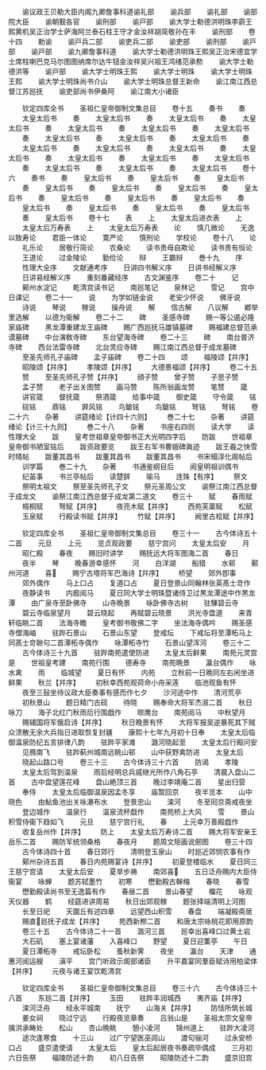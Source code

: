 <!-- { "loadSidebar": true } -->
　　谕议政王贝勒大臣内阁九卿詹事科道谕礼部
　　谕兵部
　　谕礼部
　　谕部院大臣
　　谕朝觐各官
　　谕刑部
　　谕戸部
　　谕大学士勒德洪明珠李霨王熙黄机吴正治学士萨海阿兰泰石柱王守才金汝祥胡简敬孙在丰
　　谕刑部
　　卷十四
　　勅谕
　　谕戸兵二部
　　谕吏兵二部
　　谕吏部
　　谕刑部
　　谕戸部
　　谕戸部
　　谕九卿詹事科道
　　谕大学士勒德洪明珠王熙吴正治宋德宜学士席柱喇巴克马尔图图纳席尔达牛钮金汝祥吴兴祖王鸿绪范承勲
　　谕大学士勒德洪等
　　谕戸部
　　谕大学士明珠王熙
　　谕大学士明珠
　　谕大学士明珠王熙
　　谕大学士明珠尚书介山
　　谕大学士明珠总督王新命
　　谕江南江西总督江苏廵抚
　　谕吏部尚书伊桑阿
　　谕江南大小诸臣






　　钦定四库全书
　　圣祖仁皇帝御制文集总目
　　卷十五
　　奏书
　　奏
　　太皇太后书
　　奏
　　太皇太后书
　　奏
　　太皇太后书
　　奏
　　太皇太后书
　　奏
　　太皇太后书
　　奏
　　太皇太后书
　　奏
　　太皇太后书
　　奏
　　太皇太后书
　　奏
　　太皇太后书
　　奏
　　太皇太后书
　　奏
　　太皇太后书
　　奏
　　太皇太后书
　　奏
　　太皇太后书
　　奏
　　太皇太后书
　　奏
　　太皇太后书
　　奏
　　太皇太后书
　　奏
　　太皇太后书
　　奏
　　太皇太后书
　　奏
　　太皇太后书
　　奏
　　太皇太后书
　　卷十六
　　奏书
　　奏
　　皇太后书
　　奏
　　皇太后书
　　奏
　　皇太后书
　　奏
　　皇太后书
　　奏
　　皇太后书
　　奏
　　皇太后书
　　奏
　　皇太后书
　　奏
　　皇太后书
　　奏
　　皇太后书
　　奏
　　皇太后书
　　奏
　　皇太后书
　　奏
　　皇太后书
　　奏
　　皇太后书
　　奏
　　皇太后书
　　奏
　　皇太后书
　　卷十七
　　表
　　上
　　太皇太后进衣表
　　上
　　太皇太后万寿表
　　上
　　太皇太后万寿表
　　论
　　慎几微论
　　无逸以致寿论
　　君臣一体论
　　寛严论
　　慎刑论
　　学校论
　　卷十八
　　论
　　礼乐论
　　居敬行简论
　　农桑论
　　读书贵毋自欺论
　　读书贵有恒论
　　王道论
　　过金陵论
　　勤俭论
　　辩
　　王霸辩
　　巻十九
　　序
　　性理大全序
　　文献通考序
　　日讲四书解义序
　　日讲书经解义序
　　日讲易经解义序
　　重刻番藏经序
　　古文渊鉴序
　　卷二十
　　记
　　鄚州水淀记
　　乾清宫读书记
　　南廵笔记
　　泉林记
　　雪记
　　宫中日课记
　　卷二十一
　　说
　　为学如链金说
　　老安少怀说
　　佛牙说
　　诗说
　　琴说
　　稼说
　　操舟说
　　解
　　信古解
　　八议解
　　鄕举里选解
　　以德为衞解
　　卷二十二
　　碑
　　圣感寺碑
　　赐一等公遏必隆家庙碑
　　黑龙潭重建龙王庙碑
　　赐广西廵抚马雄镇墓碑
　　赐福建总督范承谟墓碑
　　中台演敎寺碑
　　东台望海寺碑
　　卷二十三
　　碑
　　南台普济寺碑
　　西台法雷寺碑
　　北台灵应寺碑
　　赐江南江西总督于成龙墓碑
　　至圣先师孔子庙碑
　　孟子庙碑
　　卷二十四
　　颂
　　福陵颂【幷序】
　　昭陵颂【幷序】
　　孝陵颂【幷序】
　　大德景福颂【幷序】
　　卷二十五
　　赞
　　至圣先师孔子赞【幷序】
　　顔子赞
　　曾子赞
　　子思子赞
　　孟子赞
　　老子出关图赞
　　画马赞
　　陈所翁画龙赞
　　笔赞
　　箴
　　讲官箴
　　督抚箴
　　祭酒箴
　　给事中箴
　　御史箴
　　守令箴
　　铭
　　砚铭
　　鼎铭
　　屛风铭
　　鸟鎗铭
　　鸟鎗铭
　　弩铭
　　弩铭
　　卷二十六
　　杂著
　　讲筵绪论【计四十六则】
　　巻二十七
　　杂著
　　讲筵绪论【计三十九则】
　　巻二十八
　　杂著
　　书座右四则
　　读大学
　　读性理大全
　　跋
　　皇考世祖章皇帝御书正大光明四字后
　　防跋
　　世祖章皇帝御书陋室铭后
　　跋资政要览
　　跋王右军书曹娥碑眞迹
　　跋王羲之快雪时晴帖
　　跋董其昌书
　　跋董其昌书
　　跋董其昌书
　　书宋榻淳化阁帖后
　　训学篇
　　巻二十九
　　杂著
　　书通鉴纲目后
　　阅皇明祖训偶书
　　纪苖事
　　书兰亭帖后
　　读楚辞
　　喻马
　　连珠【有序】
　　祭文
　　祭明太祖文
　　祭至圣先师孔子文
　　祭元圣周公文
　　谕祭江南江西总督于成龙文
　　谕祭江南江西总督于成龙第二道文
　　卷三十
　　赋
　　春雨赋
　　梧桐赋
　　弩赋【并序】
　　夜亮木赋【并序】
　　西苑芙蕖赋
　　松赋
　　玉泉赋
　　行殿读书赋【并序】
　　竹赋【并序】
　　阙里古桧赋【并序】







　　钦定四库全书
　　圣祖仁皇帝御制文集总目
　　卷三十一
　　古今体诗五十二首
　　元旦
　　上元
　　览贞观政要
　　慈宁宫问
　　太皇太后安
　　月
　　昭仁殿
　　春夜
　　赐旧时讲学
　　赐抚远大将军图海二首
　　春日
　　夜半
　　琴
　　晚春游幸感怀
　　河
　　白洋湖
　　船猎
　　水邨
　　鄚州河道
　　喜
　　赐宁古塔将军巴海诗【幷序】
　　桥望
　　郊外卽事
　　郊外偶作
　　马上口占
　　复道口占
　　夏日登景山同翰林张英髙士竒作
　　夜静读书
　　内廏阅马
　　夏日同大学士明珠暨诸侍卫过黒龙潭途中作黒龙潭
　　由广泉寺至卧佛寺
　　山寺晩景
　　咏卧佛寺古树
　　驻驆碧云寺
　　碧云寺临泉望月
　　碧云晓起
　　再赋碧云晓景
　　洪光寺盘道
　　来青轩临眺二首
　　法海寺瞻
　　皇考御书敬佛二字
　　坐法海寺偶吟
　　赐圣感寺僧海岫
　　驻跸石景山
　　石景山东望
　　登戒坛
　　下戒坛将至潭柘马上同髙士竒聮句二首潭柘寺偶作
　　咏潭柘寺竹
　　石景山望浑河
　　卷三十二
　　古今体诗三十九首
　　驻跸南苑遣使防进
　　太皇太后鲜果
　　南苑元灵宫是
　　世祖皇考建
　　南苑行围
　　德寿寺
　　南苑晩景
　　瀛台偶作
　　咏水禽
　　雨
　　临城望
　　夏日有怀
　　内苑
　　立秋前一日晩同左右闲坐进鲜果
　　秋兰【幷序】
　　初秋幸西苑观荷命小舟采莲
　　临池观鱼有怀
　　夜至三鼔坐待议政大臣奏事有感而作七夕
　　沙河途中作
　　清河荒亭
　　初秋景山
　　题日精门古砚
　　待晓
　　赐奉命大将军杰淑二首
　　秋日咏刀
　　海子北红门秋雨后行围戯作
　　晾鹰台
　　南苑阅马
　　中秋望月
　　赐辅国将军俄启诗【并序】
　　秋日晩景有怀
　　大将军报吴逆暴死其下贼众溃散无余大兵指日进取恢复封疆
　　康熙十七年九月初十日奉
　　太皇太后临御温泉防纪五言排律八韵
　　驻跸平家滩
　　潞河晓起至
　　太皇太后行殿问安
　　见鴈南飞
　　驻跸蓟州城南远眺山邨
　　山中获野禽防进
　　太皇太后
　　晓起山路口号
　　卷三十三
　　古今体诗三十六首
　　防谒
　　孝陵
　　太皇太后驾到温泉
　　雨后经明总兵戚继光所作八角石亭
　　清晨入盘山二首
　　古中盘望莲花峰
　　盘山絶顶三首
　　晚过李靖庵二首
　　星出归营
　　奉侍
　　太皇太后临御温泉因孟冬享
　　庙暂回京
　　夜半览本
　　山中晓色
　　由鮎鱼池出关咏瀑布水
　　登景忠山
　　滦河
　　冬至囘京斋戒夜坐
　　登边城作
　　温泉行
　　温泉流杯戱作
　　南苑桥上大风
　　雪
　　景山积雪侍衞下趋如飞
　　元旦
　　慈宁宫行礼
　　春
　　上元幸万善殿戯作
　　收复岳州作【并序】
　　防上
　　太皇太后万寿诗二首
　　赐大将军安亲王岳乐二首
　　赐防军统领桑格
　　春夜月
　　题周文矩画说劒图
　　卷三十四
　　古今体诗四十首
　　春日郊行
　　清明登玉泉山
　　时廵近郊悯农事有作
　　鄚州杂诗五首
　　春日内苑赐宴诗【并序】
　　初夏登楼临水
　　夏日同三王慈宁宫请
　　太皇太后安
　　夏旱步祷
　　南郊喜
　　五日泛舟赐内大臣侍衞宴
　　咏蝉
　　题苏轼墨竹
　　初寒
　　懋勤殿古榦梅
　　春晓
　　春雪
　　懋勤殿读尚书至无逸篇有作
　　春昼二首
　　景山春望
　　橊花
　　咏观天仪器
　　鹤
　　经筵进讲周易
　　秋日出郊观稼
　　题张择端清明上河图
　　长至日祀
　　天圜丘有述四章
　　远望西山积雪
　　春盘
　　端凝殿斋居
　　赐直廵抚子成龙【并序】
　　苑西新栁二首
　　和唐太宗咏桃花即用原韵
　　卷三十五
　　古今体诗二十一首
　　潞河三首
　　廵幸出喜峰口过黄土岩
　　大石矶
　　塞上宴诸藩
　　入喜峰口
　　野望
　　夏日迎薫亭
　　午日
　　夏日潭柘寺
　　戒坛卧松
　　蚤秋新霁
　　夜坐
　　瀛台
　　天津
　　通惠河阅运艘
　　滇平
　　宫门听政示阁部诸臣
　　升平嘉宴同羣臣赋诗用柏梁体【并序】
　　元夜与诸王宴饮乾清宫













　　钦定四库全书
　　圣祖仁皇帝御制文集总目
　　卷三十六
　　古今体诗三十八首
　　东廵二首【并序】
　　玉田
　　驻跸丰润城西
　　夷齐庙【并序】
　　滦河泛舟
　　经永平城南
　　抚宁
　　山海关【幷序】
　　防恬所筑长城
　　姜女祠
　　晓过宁远
　　行殿夜览章奏
　　吕翁山是
　　圣祖太宗文皇帝擒洪承畴处
　　松山
　　杏山晩眺
　　憩小凌河
　　锦州道上
　　驻跸大凌河
　　途次逢寒食
　　十三山
　　过广宁望医巫闾山
　　渡句骊河
　　过永安桥口占
　　盛京遣使请
　　太皇太后
　　皇太后起居夜书奏疏毕偶成
　　三月初六日告祭
　　福陵防述十韵
　　初八日告祭
　　昭陵防述十二韵
　　盛京旧宫
